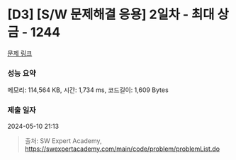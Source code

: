# [D3] [S/W 문제해결 응용] 2일차 - 최대 상금 - 1244 

[문제 링크](https://swexpertacademy.com/main/code/problem/problemDetail.do?contestProbId=AV15Khn6AN0CFAYD) 

### 성능 요약

메모리: 114,564 KB, 시간: 1,734 ms, 코드길이: 1,609 Bytes

### 제출 일자

2024-05-10 21:13



> 출처: SW Expert Academy, https://swexpertacademy.com/main/code/problem/problemList.do
